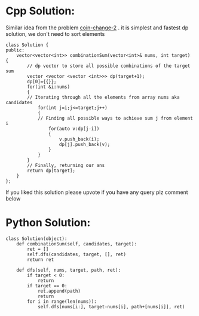 # Cpp Solution:
Similar idea from the problem [coin-change-2](https://leetcode.com/problems/coin-change-2/) .
it is simplest and fastest dp solution, we don't need to sort elements 
```
class Solution {
public:
    vector<vector<int>> combinationSum(vector<int>& nums, int target) {
		// dp vector to store all possible combinations of the target sum
        vector <vector <vector <int>>> dp(target+1);
        dp[0]={{}};
        for(int &i:nums)
        {
		// Iterating through all the elements from array nums aka candidates
            for(int j=i;j<=target;j++)
            {
			// Finding all possible ways to achieve sum j from element i
                for(auto v:dp[j-i])
                {
                    v.push_back(i);
                    dp[j].push_back(v);
                }
            }
        }
		// Finally, returning our ans 
        return dp[target];
    }
};
```
If you liked this solution please upvote if you have any query plz comment below 


# Python Solution:
```
class Solution(object):
    def combinationSum(self, candidates, target):
        ret = []
        self.dfs(candidates, target, [], ret)
        return ret
    
    def dfs(self, nums, target, path, ret):
        if target < 0:
            return 
        if target == 0:
            ret.append(path)
            return 
        for i in range(len(nums)):
            self.dfs(nums[i:], target-nums[i], path+[nums[i]], ret)
```